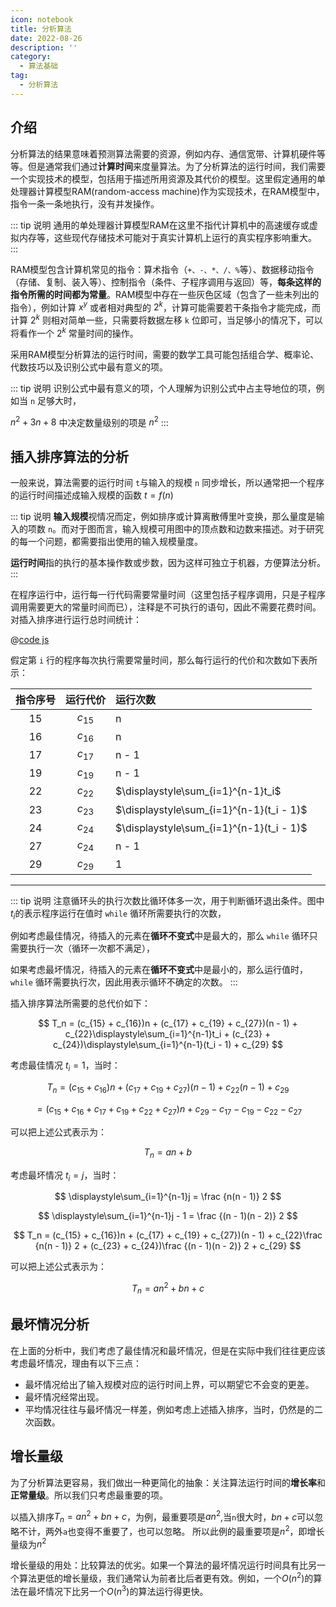 ```yaml
---
icon: notebook
title: 分析算法
date: 2022-08-26
description: ''
category:
  - 算法基础
tag:
  - 分析算法
---
```


## 介绍

分析算法的结果意味着预测算法需要的资源，例如内存、通信宽带、计算机硬件等等。但是通常我们通过**计算时间**来度量算法。为了分析算法的运行时间，我们需要一个实现技术的模型，包括用于描述所用资源及其代价的模型。这里假定通用的单处理器计算模型RAM(random-access machine)作为实现技术，在RAM模型中，指令一条一条地执行，没有并发操作。

::: tip 说明
通用的单处理器计算模型RAM在这里不指代计算机中的高速缓存或虚拟内存等，这些现代存储技术可能对于真实计算机上运行的真实程序影响重大。
:::

RAM模型包含计算机常见的指令：算术指令（`+、-、*、/、%`等）、数据移动指令（存储、复制、装入等）、控制指令（条件、子程序调用与返回）等，**每条这样的指令所需的时间都为常量**。RAM模型中存在一些灰色区域（包含了一些未列出的指令），例如计算 $x^y$ 或者相对典型的 $2^k$，计算可能需要若干条指令才能完成，而计算 $2^k$ 则相对简单一些，只需要将数据左移 `k` 位即可，当足够小的情况下，可以将看作一个  $2^k$ 常量时间的操作。

采用RAM模型分析算法的运行时间，需要的数学工具可能包括组合学、概率论、代数技巧以及识别公式中最有意义的项。

::: tip 说明
识别公式中最有意义的项，个人理解为识别公式中占主导地位的项，例如当 `n` 足够大时，

$n^2 + 3n + 8$ 中决定数量级别的项是 $n^2$
:::

## 插入排序算法的分析

一般来说，算法需要的运行时间 `t`与输入的规模 `n` 同步增长，所以通常把一个程序的运行时间描述成输入规模的函数 $t = f(n)$

::: tip 说明
**输入规模**视情况而定，例如排序或计算离散傅里叶变换，那么量度是输入的项数 `n`。而对于图而言，输入规模可用图中的顶点数和边数来描述。对于研究的每一个问题，都需要指出使用的输入规模量度。

**运行时间**指的执行的基本操作数或步数，因为这样可独立于机器，方便算法分析。
:::

在程序运行中，运行每一行代码需要常量时间（这里包括子程序调用，只是子程序调用需要更大的常量时间而已），注释是不可执行的语句，因此不需要花费时间。对插入排序进行运行总时间统计：

@[code js](../../src/algorithms/sorting/insertion-sort.js)

假定第 `i` 行的程序每次执行需要常量时间，那么每行运行的代价和次数如下表所示：

| 指令序号 | 运行代价 | 运行次数                                 |
|:--------:|:--------:|:-----------------------------------------|
|    15    | $c_{15}$ | n                                        |
|    16    | $c_{16}$ | n                                        |
|    17    | $c_{17}$ | n - 1                                    |
|    19    | $c_{19}$ | n - 1                                    |
|    22    | $c_{22}$ | $\displaystyle\sum_{i=1}^{n-1}t_i$       |
|    23    | $c_{23}$ | $\displaystyle\sum_{i=1}^{n-1}(t_i - 1)$ |
|    24    | $c_{24}$ | $\displaystyle\sum_{i=1}^{n-1}(t_i - 1)$ |
|    27    | $c_{24}$ | n - 1                                    |
|    29    | $c_{29}$ | 1                                        |
------

::: tip 说明
注意循环头的执行次数比循环体多一次，用于判断循环退出条件。图中 $t_i$的表示程序运行在值时 `while` 循环所需要执行的次数，

例如考虑最佳情况，待插入的元素在**循环不变式**中是最大的，那么 `while` 循环只需要执行一次（循环一次都不满足），

如果考虑最坏情况，待插入的元素在**循环不变式**中是最小的，那么运行值时，`while` 循环需要执行次，因此用表示循环不确定的次数。
:::

插入排序算法所需要的总代价如下：

$$
T_n = (c_{15} + c_{16})n + (c_{17} + c_{19} + c_{27})(n - 1) + c_{22}\displaystyle\sum_{i=1}^{n-1}t_i + (c_{23} + c_{24})\displaystyle\sum_{i=1}^{n-1}(t_i - 1) + c_{29}
$$

考虑最佳情况 $t_i = 1$，当时：

$$
T_n = (c_{15} + c_{16})n + (c_{17} + c_{19} + c_{27})(n - 1) + c_{22}(n - 1) + c_{29}   
$$

$$
= (c_{15} + c_{16} + c_{17} + c_{19} + c_{22} + c_{27})n + c_{29} - c_{17} - c_{19} - c_{22} - c_{27}
$$

可以把上述公式表示为：

$$
T_n = an + b
$$

考虑最坏情况 $t_i = j$，当时：

$$
\displaystyle\sum_{i=1}^{n-1}j = \frac {n(n - 1)} 2
$$

$$
\displaystyle\sum_{i=1}^{n-1}j - 1 = \frac {(n - 1)(n - 2)} 2
$$

$$
T_n = (c_{15} + c_{16})n + (c_{17} + c_{19} + c_{27})(n - 1) + c_{22}\frac {n(n - 1)} 2 + (c_{23} + c_{24})\frac {(n - 1)(n - 2)} 2 + c_{29}
$$

可以把上述公式表示为：

$$
T_n = an^2 + bn + c
$$

## 最坏情况分析

在上面的分析中，我们考虑了最佳情况和最坏情况，但是在实际中我们往往更应该考虑最坏情况，理由有以下三点：

- 最坏情况给出了输入规模对应的运行时间上界，可以期望它不会变的更差。
- 最坏情况经常出现。
- 平均情况往往与最坏情况一样差，例如考虑上述插入排序，当时，仍然是的二次函数。

## 增长量级


为了分析算法更容易，我们做出一种更简化的抽象：关注算法运行时间的**增长率**和**正常量级**。所以我们只考虑最重要的项。

以插入排序$T_n = an^2 + bn + c$，为例，最重要项是$an^2$,当`n`很大时，$bn + c$可以忽略不计，两外`a`也变得不重要了，也可以忽略。
所以此例的最重要项是$n^2$，即增长量级为$n^2$

增长量级的用处：比较算法的优劣。如果一个算法的最坏情况运行时间具有比另一个算法更低的增长量级，我们通常认为前者比后者更有效。例如，一个$O(n^2)$的算法在最坏情况下比另一个$O(n^3)$的算法运行得更快。